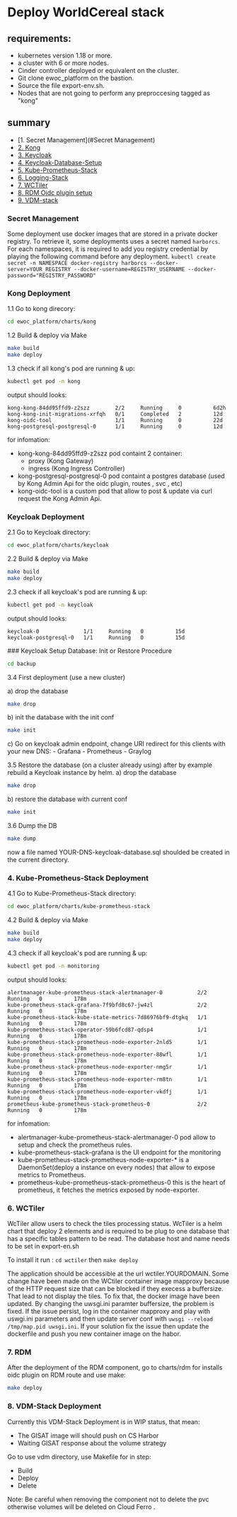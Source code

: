 # Deploy WorldCereal stack

## requirements:

- kubernetes version 1.18 or more.
- a cluster with 6 or more nodes.
- Cinder controller deployed or equivalent on the cluster.
- Git clone ewoc_platform on the bastion.
- Source the file export-env.sh.
- Nodes that are not going to perform any preproccesing tagged as "kong"

## summary

- [1. Secret Management](#Secret Management)
- [2. Kong](#kong-deployment)
- [3. Keycloak](#keycloak-deployment)
- [4. Keycloak-Database-Setup](#keycloak-setup-database-init-or-restore-procedure)
- [5. Kube-Prometheus-Stack](#kube-prometheus-stack-deployment)
- [6. Logging-Stack](#./charts/logging/readMe.md#deploy-log-stack-worldcereal)
- [7. WCTiler](#)
- [8. RDM Oidc plugin setup](#rdm-oidc-plugin-setup)
- [9. VDM-stack](#)

### Secret Management
Some deployment use docker images that are stored in a private docker registry.
To retrieve it, some deployments uses a secret named ```harborcs```.
For each namespaces, it is required to add you registry credential by playing the following command
before any deployment.
```kubectl create secret -n NAMESPACE docker-registry harborcs --docker-server=YOUR_REGISTRY --docker-username=REGISTRY_USERNAME --docker-password="REGISTRY_PASSWORD"```

### Kong Deployment 

1.1 Go to kong direcory:
```sh
cd ewoc_platform/charts/kong  
```

1.2 Build & deploy via Make
```sh
make build
make deploy
```
1.3 check if all kong's pod are running & up:
```sh
kubectl get pod -n kong
```
output should looks:
```
kong-kong-84dd95ffd9-z2szz        2/2     Running     0          6d2h
kong-kong-init-migrations-xrfqh   0/1     Completed   2          12d
kong-oidc-tool                    1/1     Running     0          22d
kong-postgresql-postgresql-0      1/1     Running     0          12d

```
for infomation: 
- kong-kong-84dd95ffd9-z2szz pod containt 2 container:
    - proxy (Kong Gateway)
    - ingress (Kong Ingress Controller)
- kong-postgresql-postgresql-0 pod  containt a postgres database (used by Kong Admin Api for the oidc plugin, routes , svc , etc)
- kong-oidc-tool is a custom pod that allow to post & update via curl request the Kong Admin Api.

### Keycloak Deployment 

2.1 Go to Keycloak directory:
```sh
cd ewoc_platform/charts/keycloak  
```

2.2 Build & deploy via Make
```sh
make build
make deploy
```
2.3 check if all keycloak's pod are running & up:
```sh
kubectl get pod -n keycloak
```
output should looks:
```
keycloak-0              1/1     Running   0          15d
keycloak-postgresql-0   1/1     Running   0          15d
```

### Keycloak Setup Database: Init or Restore Procedure
```sh
cd backup
```

3.4 First deployment (use a new cluster)

a) drop the database
```sh
make drop
```
b) init the database with the init conf
```sh
make init
```

c) Go on keycloak admin endpoint, change URI redirect for this clients with your new DNS:
    - Grafana
    - Prometheus
    - Graylog


3.5 Restore the database (on a cluster already using) after by example rebuild a Keycloak instance by helm.
a) drop the database
```sh
make drop
```
b) restore the database with current conf
```sh
make init
```

3.6 Dump the DB 

```sh
make dump
```
now a file named YOUR-DNS-keycloak-database.sql shoulded be created in the current directory.


### 4. Kube-Prometheus-Stack Deployment
4.1 Go to Kube-Prometheus-Stack directory:
```sh
cd ewoc_platform/charts/kube-prometheus-stack  
```

4.2 Build & deploy via Make
```sh
make build
make deploy
```
4.3 check if all keycloak's pod are running & up:
```sh
kubectl get pod -n monitoring
```
output should looks:
```
alertmanager-kube-prometheus-stack-alertmanager-0           2/2     Running   0          178m
kube-prometheus-stack-grafana-7f9bfd8c67-jw4zl              2/2     Running   0          178m
kube-prometheus-stack-kube-state-metrics-7d86976bf9-dtgkq   1/1     Running   0          178m
kube-prometheus-stack-operator-59b6fcd87-qdsp4              1/1     Running   0          178m
kube-prometheus-stack-prometheus-node-exporter-2nld5        1/1     Running   0          178m
kube-prometheus-stack-prometheus-node-exporter-88wfl        1/1     Running   0          178m
kube-prometheus-stack-prometheus-node-exporter-nmg5r        1/1     Running   0          178m
kube-prometheus-stack-prometheus-node-exporter-rm8tn        1/1     Running   0          178m
kube-prometheus-stack-prometheus-node-exporter-vkdfj        1/1     Running   0          178m
prometheus-kube-prometheus-stack-prometheus-0               2/2     Running   0          178m
```
for infomation: 
- alertmanager-kube-prometheus-stack-alertmanager-0 pod allow to setup and check the prometheus rules.
- kube-prometheus-stack-grafana is the UI endpoint for the monitoring 
- kube-prometheus-stack-prometheus-node-exporter-* is a DaemonSet(deploy a instance on every nodes) that allow to expose metrics to Prometheus. 
- prometheus-kube-prometheus-stack-prometheus-0  this is the heart of prometheus, it fetches the metrics exposed by node-exporter.

### 6. WCTiler
WcTiler allow users to check the tiles processing status.
WcTiler is a helm chart that deploy 2 elements and is required to be plug to one database
that has a specific tables pattern to be read.
The database host and name needs to be set in export-en.sh 

To install it run : 
```cd wctiler```
then 
```make deploy```

The application should be accessible at the url wctiler.YOURDOMAIN.
Some change have been made on the WCtiler container image mapproxy because of the HTTP request size
that can be blocked if they execess a buffersize. That lead to not display the tiles.
To fix that, the docker image have been updated. By changing the uwsgi.ini paramter buffersize,
the problem is fixed. 
If the issue persist, log in the container mapproxy and play with uswgi.ini parameters and then update server conf with ```uwsgi --reload /tmp/map.pid uwsgi.ini```.
If your solution fix the issue then update the dockerfile and push you new container image on the habor.


### 7. RDM

After the deployment of the RDM component, go to charts/rdm for installs oidc plugin on RDM route and use make:
```sh
make deploy
```

### 8. VDM-Stack Deployment

Currently this  VDM-Stack Deployment is in WIP status, that mean:
- The GISAT image will should push on CS Harbor
- Waiting GISAT response about the volume strategy


Go to use vdm directory, use Makefile for in step:
- Build
- Deploy
- Delete

Note:
Be careful when removing the component not to delete the pvc otherwise volumes will be deleted on Cloud Ferro .

